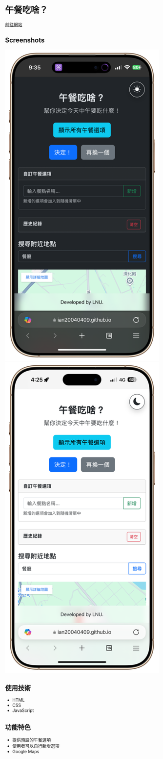 # 午餐吃啥？

[前往網站](https://ian20040409.github.io/Lunch-Navigator-web-2025/)

## Screenshots

![Lunch Screenshot](https://raw.githubusercontent.com/ian20040409/Lunch-Navigator-web-2025/refs/heads/main/readme_pic/2.PNG)![Lunch Screenshot](https://raw.githubusercontent.com/ian20040409/Lunch-Navigator-web-2025/refs/heads/main/readme_pic/1.PNG)



## 使用技術

- HTML  
- CSS  
- JavaScript  

## 功能特色

- 提供預設的午餐選項  
- 使用者可以自行新增選項
- Google Maps 
